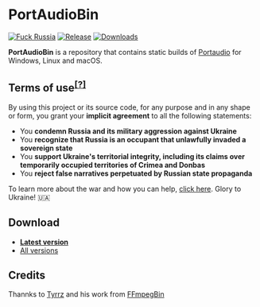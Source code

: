 # PortAudioBin

[![Fuck Russia](https://img.shields.io/badge/fuck-russia-e4181c.svg?labelColor=000000)](https://twitter.com/tyrrrz/status/1495972128977571848)
[![Release](https://img.shields.io/github/release/xBaank/PortAudioBin.svg)](https://github.com/xBaank/PortAudioBin/releases)
[![Downloads](https://img.shields.io/github/downloads/xBaank/PortAudioBin/total.svg)](https://github.com/xBaank/PortAudioBin/releases)

**PortAudioBin** is a repository that contains static builds of [Portaudio](https://portaudio.com) for Windows, Linux and macOS.

## Terms of use<sup>[[?]](https://github.com/Tyrrrz/.github/blob/master/docs/why-so-political.md)</sup>

By using this project or its source code, for any purpose and in any shape or form, you grant your **implicit agreement** to all the following statements:

- You **condemn Russia and its military aggression against Ukraine**
- You **recognize that Russia is an occupant that unlawfully invaded a sovereign state**
- You **support Ukraine's territorial integrity, including its claims over temporarily occupied territories of Crimea and Donbas**
- You **reject false narratives perpetuated by Russian state propaganda**

To learn more about the war and how you can help, [click here](https://tyrrrz.me/ukraine). Glory to Ukraine! 🇺🇦

## Download

- **[Latest version](https://github.com/xBaank/PortAudioBin/releases/latest)**
- [All versions](https://github.com/xBaank/PortAudioBin/releases)

## Credits

Thannks to [Tyrrz](https://github.com/Tyrrrz) and his work from [FFmpegBin](https://github.com/Tyrrrz/FFmpegBin)